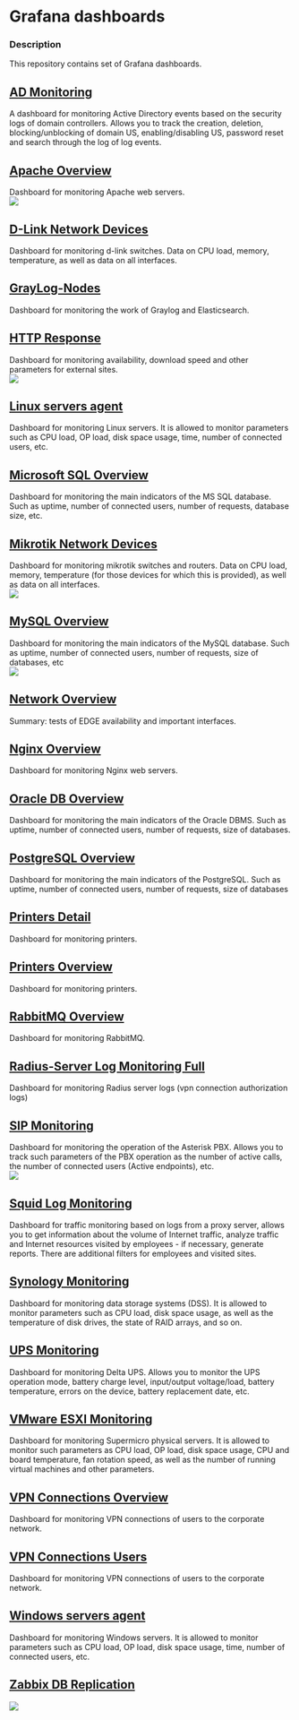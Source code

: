 # Grafana dashboards
### Description  
This repository contains set of Grafana dashboards.   
## [AD Monitoring](https://github.com/lion896/Grafana/blob/main/dashboards/AD%20Monitoring-1693995940464.json)  
A dashboard for monitoring Active Directory events based on the security logs of domain controllers.
Allows you to track the creation, deletion, blocking/unblocking of domain US, enabling/disabling US, password reset and search through the log of log events.  
## [Apache Overview](https://github.com/lion896/Grafana/blob/main/dashboards/Apache%20Overview-1693995954365.json)  
Dashboard for monitoring Apache web servers.  
![](https://github.com/lion896/Grafana/blob/main/images/apache.png) 
## [D-Link Network Devices](https://github.com/lion896/Grafana/blob/main/dashboards/D-Link%20Network%20Devices-1693995960983.json)  
Dashboard for monitoring d-link switches. Data on CPU load, memory, temperature, as well as data on all interfaces.  
## [GrayLog-Nodes](https://github.com/lion896/Grafana/blob/main/dashboards/GrayLog-Nodes-1693995967387.json)  
Dashboard for monitoring the work of Graylog and Elasticsearch.  
## [HTTP Response](https://github.com/lion896/Grafana/blob/main/dashboards/HTTP%20Response-1693995982339.json)  
Dashboard for monitoring availability, download speed and other parameters for external sites.  
![](https://github.com/lion896/Grafana/blob/main/images/http.png) 
## [Linux servers agent](https://github.com/lion896/Grafana/blob/main/dashboards/Linux%20servers%20agent-1693995989518.json)  
Dashboard for monitoring Linux servers. It is allowed to monitor parameters such as CPU load, OP load, disk space usage, time, number of connected users, etc.  
## [Microsoft SQL Overview](https://github.com/lion896/Grafana/blob/main/dashboards/Microsoft%20SQL%20Overview-1693995997518.json)  
Dashboard for monitoring the main indicators of the MS SQL database. Such as uptime, number of connected users, number of requests, database size, etc.  
## [Mikrotik Network Devices](https://github.com/lion896/Grafana/blob/main/dashboards/Mikrotik%20Network%20Devices-1693996005680.json)  
Dashboard for monitoring mikrotik switches and routers. Data on CPU load, memory, temperature (for those devices for which this is provided), as well as data on all interfaces.  
![](https://github.com/lion896/Grafana/blob/main/images/mikrotik.png)
## [MySQL Overview](https://github.com/lion896/Grafana/blob/main/dashboards/MySQL%20Overview-1693996024010.json)  
Dashboard for monitoring the main indicators of the MySQL database. Such as uptime, number of connected users, number of requests, size of databases, etc  
![](https://github.com/lion896/Grafana/blob/main/images/mysql.png)  
## [Network Overview](https://github.com/lion896/Grafana/blob/main/dashboards/Network%20Overview-1693996030806.json)  
Summary: tests of EDGE availability and important interfaces. 
## [Nginx Overview](https://github.com/lion896/Grafana/blob/main/dashboards/Nginx%20Overview-1693996039461.json)  
Dashboard for monitoring Nginx web servers.  
## [Oracle DB Overview](https://github.com/lion896/Grafana/blob/main/dashboards/Oracle%20DB%20Overview-1693996052247.json)  
Dashboard for monitoring the main indicators of the Oracle DBMS. Such as uptime, number of connected users, number of requests, size of databases.  
## [PostgreSQL Overview](https://github.com/lion896/Grafana/blob/main/dashboards/PostgreSQL%20Overview-1693996062871.json)  
Dashboard for monitoring the main indicators of the PostgreSQL. Such as uptime, number of connected users, number of requests, size of databases
## [Printers Detail](https://github.com/lion896/Grafana/blob/main/dashboards/Printers%20Detail-1693996070383.json)  
Dashboard for monitoring printers.  
## [Printers Overview](https://github.com/lion896/Grafana/blob/main/dashboards/Printers%20Overview-1693996078364.json)  
Dashboard for monitoring printers.  
## [RabbitMQ Overview](https://github.com/lion896/Grafana/blob/main/dashboards/RabbitMQ%20Overview-1693996085926.json)  
Dashboard for monitoring RabbitMQ.
## [Radius-Server Log Monitoring Full](https://github.com/lion896/Grafana/blob/main/dashboards/Radius-Server%20Log%20Monitoring%20Full-1693996096997.json)  
Dashboard for monitoring Radius server logs (vpn connection authorization logs)  
## [SIP Monitoring](https://github.com/lion896/Grafana/blob/main/dashboards/SIP%20Monitoring-1693996111622.json)  
Dashboard for monitoring the operation of the Asterisk PBX. Allows you to track such parameters of the PBX operation as the number of active calls, the number of connected users (Active endpoints), etc.  
![](https://github.com/lion896/Grafana/blob/main/images/sip.png)  
## [Squid Log Monitoring](https://github.com/lion896/Grafana/blob/main/dashboards/Squid%20Log%20Monitoring-1693472337304.json)  
Dashboard for traffic monitoring based on logs from a proxy server, allows you to get information about the volume of Internet traffic, analyze traffic and Internet resources visited by employees - if necessary, generate reports.
There are additional filters for employees and visited sites.  
## [Synology Monitoring](https://github.com/lion896/Grafana/blob/main/dashboards/Synology%20Monitoring-1693996122345.json)  
Dashboard for monitoring data storage systems (DSS). It is allowed to monitor parameters such as CPU load, disk space usage, as well as the temperature of disk drives, the state of RAID arrays, and so on.  
## [UPS Monitoring](https://github.com/lion896/Grafana/blob/main/dashboards/UPS%20Monitoring-1693996131691.json)  
Dashboard for monitoring Delta UPS. Allows you to monitor the UPS operation mode, battery charge level, input/output voltage/load, battery temperature, errors on the device, battery replacement date, etc.  
## [VMware ESXI Monitoring](https://github.com/lion896/Grafana/blob/main/dashboards/VMware%20ESXI%20Monitoring-1693996140195.json)  
Dashboard for monitoring Supermicro physical servers. It is allowed to monitor such parameters as CPU load, OP load, disk space usage, CPU and board temperature, fan rotation speed, as well as the number of running virtual machines and other parameters.  
## [VPN Connections Overview](https://github.com/lion896/Grafana/blob/main/dashboards/VPN%20Connections%20Overview-1693996149101.json)  
Dashboard for monitoring VPN connections of users to the corporate network.  
## [VPN Connections Users](https://github.com/lion896/Grafana/blob/main/dashboards/VPN%20Connections%20Users-1693996157693.json)  
Dashboard for monitoring VPN connections of users to the corporate network.  
## [Windows servers agent](https://github.com/lion896/Grafana/blob/main/dashboards/Windows%20servers%20agent-1693996167742.json)  
Dashboard for monitoring Windows servers. It is allowed to monitor parameters such as CPU load, OP load, disk space usage, time, number of connected users, etc.
## [Zabbix DB Replication](https://github.com/lion896/Grafana/blob/main/dashboards/Zabbix%20DB%20Replication-1693996176398.json)  
![](https://github.com/lion896/Grafana/blob/main/images/zabbix.png)
